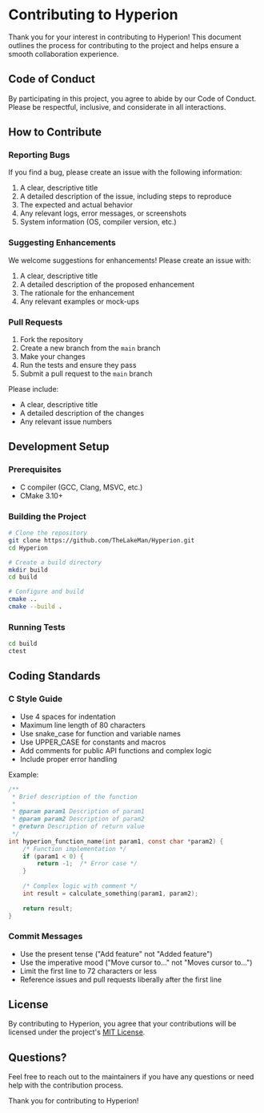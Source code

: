 # Contributing to Hyperion

Thank you for your interest in contributing to Hyperion! This document outlines the process for contributing to the project and helps ensure a smooth collaboration experience.

## Code of Conduct

By participating in this project, you agree to abide by our Code of Conduct. Please be respectful, inclusive, and considerate in all interactions.

## How to Contribute

### Reporting Bugs

If you find a bug, please create an issue with the following information:

1. A clear, descriptive title
2. A detailed description of the issue, including steps to reproduce
3. The expected and actual behavior
4. Any relevant logs, error messages, or screenshots
5. System information (OS, compiler version, etc.)

### Suggesting Enhancements

We welcome suggestions for enhancements! Please create an issue with:

1. A clear, descriptive title
2. A detailed description of the proposed enhancement
3. The rationale for the enhancement
4. Any relevant examples or mock-ups

### Pull Requests

1. Fork the repository
2. Create a new branch from the `main` branch
3. Make your changes
4. Run the tests and ensure they pass
5. Submit a pull request to the `main` branch

Please include:
- A clear, descriptive title
- A detailed description of the changes
- Any relevant issue numbers

## Development Setup

### Prerequisites

- C compiler (GCC, Clang, MSVC, etc.)
- CMake 3.10+

### Building the Project

```bash
# Clone the repository
git clone https://github.com/TheLakeMan/Hyperion.git
cd Hyperion

# Create a build directory
mkdir build
cd build

# Configure and build
cmake ..
cmake --build .
```

### Running Tests

```bash
cd build
ctest
```

## Coding Standards

### C Style Guide

- Use 4 spaces for indentation
- Maximum line length of 80 characters
- Use snake_case for function and variable names
- Use UPPER_CASE for constants and macros
- Add comments for public API functions and complex logic
- Include proper error handling

Example:

```c
/**
 * Brief description of the function
 * 
 * @param param1 Description of param1
 * @param param2 Description of param2
 * @return Description of return value
 */
int hyperion_function_name(int param1, const char *param2) {
    /* Function implementation */
    if (param1 < 0) {
        return -1;  /* Error case */
    }
    
    /* Complex logic with comment */
    int result = calculate_something(param1, param2);
    
    return result;
}
```

### Commit Messages

- Use the present tense ("Add feature" not "Added feature")
- Use the imperative mood ("Move cursor to..." not "Moves cursor to...")
- Limit the first line to 72 characters or less
- Reference issues and pull requests liberally after the first line

## License

By contributing to Hyperion, you agree that your contributions will be licensed under the project's [MIT License](LICENSE).

## Questions?

Feel free to reach out to the maintainers if you have any questions or need help with the contribution process.

Thank you for contributing to Hyperion!